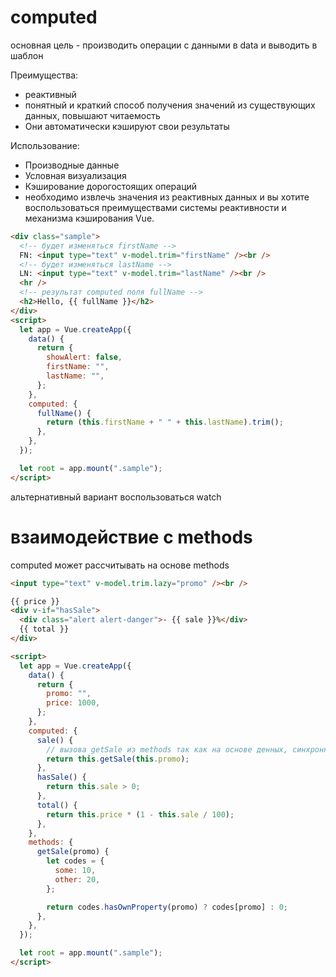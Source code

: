 # computed

основная цель - производить операции с данными в data и выводить в шаблон

Преимущества:

- реактивный
- понятный и краткий способ получения значений из существующих данных, повышают читаемость
- Они автоматически кэшируют свои результаты

Использование:

- Производные данные
- Условная визуализация
- Кэширование дорогостоящих операций
- необходимо извлечь значения из реактивных данных и вы хотите воспользоваться преимуществами системы реактивности и механизма кэширования Vue.

```html
<div class="sample">
  <!-- будет изменяться firstName -->
  FN: <input type="text" v-model.trim="firstName" /><br />
  <!-- будет изменяться lastName -->
  LN: <input type="text" v-model.trim="lastName" /><br />
  <hr />
  <!-- результат computed поля fullName -->
  <h2>Hello, {{ fullName }}</h2>
</div>
<script>
  let app = Vue.createApp({
    data() {
      return {
        showAlert: false,
        firstName: "",
        lastName: "",
      };
    },
    computed: {
      fullName() {
        return (this.firstName + " " + this.lastName).trim();
      },
    },
  });

  let root = app.mount(".sample");
</script>
```

альтернативный вариант воспользоваться watch

# взаимодействие с methods

computed может рассчитывать на основе methods

```html
<input type="text" v-model.trim.lazy="promo" /><br />

{{ price }}
<div v-if="hasSale">
  <div class="alert alert-danger">- {{ sale }}%</div>
  {{ total }}
</div>

<script>
  let app = Vue.createApp({
    data() {
      return {
        promo: "",
        price: 1000,
      };
    },
    computed: {
      sale() {
        // вызова getSale из methods так как на основе денных, синхронно
        return this.getSale(this.promo);
      },
      hasSale() {
        return this.sale > 0;
      },
      total() {
        return this.price * (1 - this.sale / 100);
      },
    },
    methods: {
      getSale(promo) {
        let codes = {
          some: 10,
          other: 20,
        };

        return codes.hasOwnProperty(promo) ? codes[promo] : 0;
      },
    },
  });

  let root = app.mount(".sample");
</script>
```
